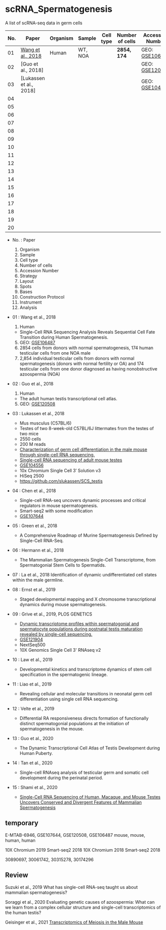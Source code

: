 # scRNA_Spermatogenesis
A list of scRNA-seq data in germ cells

| No. | Paper | Organism | Sample | Cell type | Number of cells | Accession Number | Strategy | Layout | Spots | Bases | Construction Protocol | Instrument | Analysis |
| -------- | -------- | -------- | -------- | -------- | -------- | -------- | -------- | -------- | -------- | -------- | -------- | -------- | -------- |
| 01 | [Wang et al., 2018]() | Human | WT, NOA |  | **2854, 174** | GEO: [GSE106487](http://www.ncbi.nlm.nih.gov/geo/query/acc.cgi?acc=GSE106487) | scRNA-seq |  |  |  |  |  |  |  |
| 02 | [Guo et al., 2018] |  |  |  |  | GEO: [GSE120508](https://www.ncbi.nlm.nih.gov/geo/query/acc.cgi?acc=GSE120508) |  |  |  |  |  |  |  |
| 03 | [Lukassen et al., 2018] |  |  |  |  | GEO: [GSE104556](https://www.ncbi.nlm.nih.gov/geo/query/acc.cgi?acc=GSE104556) |  |  |  |  |  |  |  |
| 04 |  |  |  |  |  |  |  |  |  |  |  |  |  |
| 05 |  |  |  |  |  |  |  |  |  |  |  |  |  |
| 06 |  |  |  |  |  |  |  |  |  |  |  |  |  |
| 07 |  |  |  |  |  |  |  |  |  |  |  |  |  |
| 08 |  |  |  |  |  |  |  |  |  |  |  |  |  |
| 09 |  |  |  |  |  |  |  |  |  |  |  |  |  |
| 10 |  |  |  |  |  |  |  |  |  |  |  |  |  |
| 11 |  |  |  |  |  |  |  |  |  |  |  |  |  |
| 12 |  |  |  |  |  |  |  |  |  |  |  |  |  |
| 13 |  |  |  |  |  |  |  |  |  |  |  |  |  |
| 14 |  |  |  |  |  |  |  |  |  |  |  |  |  |
| 15 |  |  |  |  |  |  |  |  |  |  |  |  |  |
| 16 |  |  |  |  |  |  |  |  |  |  |  |  |  |
| 17 |  |  |  |  |  |  |  |  |  |  |  |  |  |
| 18 |  |  |  |  |  |  |  |  |  |  |  |  |  |
| 19 |  |  |  |  |  |  |  |  |  |  |  |  |  |
| 20 |  |  |  |  |  |  |  |  |  |  |  |  |  |


- No. : Paper
    1. Organism
    2. Sample
    3. Cell type
    4. Number of cells
    5. Accession Number
    6. Strategy
    7. Layout
    8. Spots
    9. Bases
    10. Construction Protocol
    11. Instrument
    12. Analysis

- 01 : Wang et al., 2018
    1. Human
    - Single-Cell RNA Sequencing Analysis Reveals Sequential Cell Fate Transition during Human Spermatogenesis.
    5. GEO: [GSE106487](http://www.ncbi.nlm.nih.gov/geo/query/acc.cgi?acc=GSE106487)
    4. 2854 cells from donors with normal spermatogenesis, 174 human testicular cells from one NOA male
    4. 2,854 individual testicular cells from donors with normal spermatogenesis (donors with normal fertility or OA) and 174 testicular cells from one donor diagnosed as having nonobstructive azoospermia (NOA)

- 02 : Guo et al., 2018
    1. Human
    - The adult human testis transcriptional cell atlas.
    5. GEO: [GSE120508](https://www.ncbi.nlm.nih.gov/geo/query/acc.cgi?acc=GSE120508)

- 03 : Lukassen et al., 2018
    - Mus musculus (C57BL/6)
    - Testes of two 8-week-old C57BL/6J littermates from the testes of two mice
    - 2550 cells
    - 200 M reads
    - [Characterization of germ cell differentiation in the male mouse through single-cell RNA sequencing.](https://www.nature.com/articles/s41598-018-24725-0)
    - [Single-cell RNA sequencing of adult mouse testes](https://www.nature.com/articles/sdata2018192)
    - [GSE104556](https://www.ncbi.nlm.nih.gov/geo/query/acc.cgi?acc=GSE104556)
    - 10x Chromium Single Cell 3′ Solution v3
    - HiSeq 2500
    - https://github.com/slukassen/SCS_testis

- 04 : Chen et al., 2018
    - Single-cell RNA-seq uncovers dynamic processes and critical regulators in mouse spermatogenesis.
    - Smart-seq2 with some modification
    - [GSE107644](https://www.ncbi.nlm.nih.gov/geo/query/acc.cgi?acc=GSE107644)


- 05 : Green et al., 2018
    - A Comprehensive Roadmap of Murine Spermatogenesis Defined by Single-Cell RNA-Seq.

- 06 : Hermann et al., 2018
    - The Mammalian Spermatogenesis Single-Cell Transcriptome, from Spermatogonial Stem Cells to Spermatids.

- 07 : La et al., 2018
Identification of dynamic undifferentiated cell states within the male germline.

- 08 : Ernst et al., 2019
    - Staged developmental mapping and X chromosome transcriptional dynamics during mouse spermatogenesis.

- 09 : Grive et al., 2019, PLOS GENETICS
    - [Dynamic transcriptome profiles within spermatogonial and spermatocyte populations during postnatal testis maturation revealed by single-cell sequencing.](https://www.ncbi.nlm.nih.gov/pmc/articles/PMC6443194/)
    - [GSE121904](https://www.ncbi.nlm.nih.gov/geo/query/acc.cgi?acc=GSE121904)
    - NextSeq500
    - 10X Genomics Single Cell 3' RNAseq v2

- 10 : Law et al., 2019
    - Developmental kinetics and transcriptome dynamics of stem cell specification in the spermatogenic lineage.

- 11 : Liao et al., 2019
    - Revealing cellular and molecular transitions in neonatal germ cell differentiation using single cell RNA sequencing.

- 12 : Velte et al., 2019
    - Differential RA responsiveness directs formation of functionally distinct spermatogonial populations at the initiation of spermatogenesis in the mouse.

- 13 : Guo et al., 2020
    - The Dynamic Transcriptional Cell Atlas of Testis Development during Human Puberty.

- 14 : Tan et al., 2020
    - Single-cell RNAseq analysis of testicular germ and somatic cell development during the perinatal period.

- 15 : Shami et al., 2020
    - [Single-Cell RNA Sequencing of Human, Macaque, and Mouse Testes Uncovers Conserved and Divergent Features of Mammalian Spermatogenesis](https://www.sciencedirect.com/science/article/pii/S1534580720303993?via%3Dihub)


## temporary

E-MTAB-6946, GSE107644, GSE120508, GSE106487
mouse, mouse, human, human

10X Chromium 2019 
Smart-seq2 2018 
10X Chromium 2018
Smart-seq2 2018

30890697, 30061742, 30315278, 30174296

## Review
Suzuki et al., 2019
What has single-cell RNA-seq taught us about mammalian spermatogenesis?

Soraggi et al., 2020
Evaluating genetic causes of azoospermia: What can we learn from a complex cellular structure and single-cell transcriptomics of the human testis?

Geisinger et al., 2021
[Transcriptomics of Meiosis in the Male Mouse](https://www.ncbi.nlm.nih.gov/pmc/articles/PMC7973102/)

